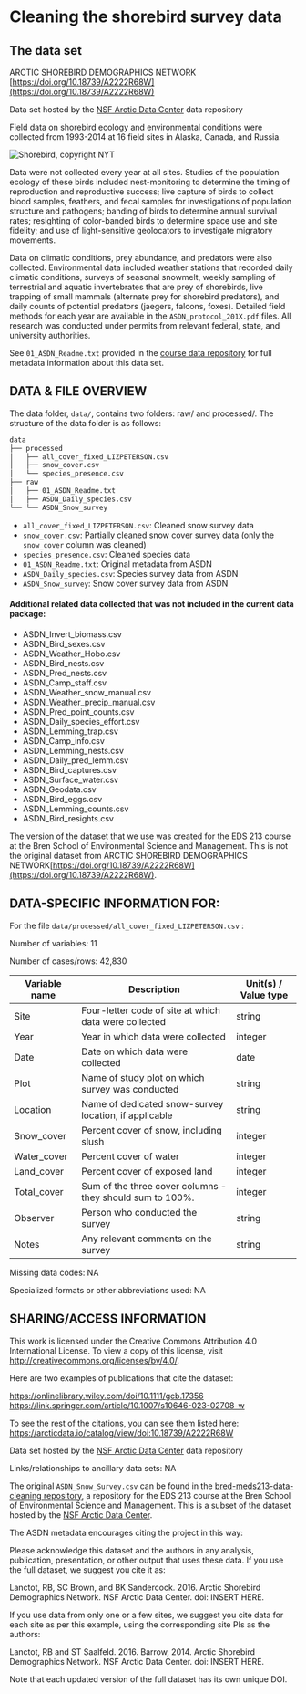 # Cleaning the shorebird survey data 


## The data set

ARCTIC SHOREBIRD DEMOGRAPHICS NETWORK [https://doi.org/10.18739/A2222R68W](https://doi.org/10.18739/A2222R68W)

Data set hosted by the [NSF Arctic Data Center](https://arcticdata.io) data repository 

Field data on shorebird ecology and environmental conditions were collected from 1993-2014 at 16 field sites in Alaska, Canada, and Russia.

![Shorebird, copyright NYT](https://static01.nyt.com/images/2017/09/10/nyregion/10NATURE1/10NATURE1-superJumbo.jpg?quality=75&auto=webp)

Data were not collected every year at all sites. Studies of the population ecology of these birds included nest-monitoring to determine the timing of reproduction and reproductive success; live capture of birds to collect blood samples, feathers, and fecal samples for investigations of population structure and pathogens; banding of birds to determine annual survival rates; resighting of color-banded birds to determine space use and site fidelity; and use of light-sensitive geolocators to investigate migratory movements. 

Data on climatic conditions, prey abundance, and predators were also collected. Environmental data included weather stations that recorded daily climatic conditions, surveys of seasonal snowmelt, weekly sampling of terrestrial and aquatic invertebrates that are prey of shorebirds, live trapping of small mammals (alternate prey for shorebird predators), and daily counts of potential predators (jaegers, falcons, foxes). Detailed field methods for each year are available in the `ASDN_protocol_201X.pdf` files. All research was conducted under permits from relevant federal, state, and university authorities.

See `01_ASDN_Readme.txt` provided in the [course data repository](https://github.com/UCSB-Library-Research-Data-Services/bren-meds213-spring-2024-class-data) for full metadata information about this data set.

## DATA & FILE OVERVIEW

The data folder, `data/`, contains two folders: raw/ and processed/. The structure of the data folder is as follows:

```bash
data
├── processed
│   ├── all_cover_fixed_LIZPETERSON.csv
│   ├── snow_cover.csv
│   └── species_presence.csv
├── raw
│   ├── 01_ASDN_Readme.txt
│   ├── ASDN_Daily_species.csv
└── └── ASDN_Snow_survey
```
- `all_cover_fixed_LIZPETERSON.csv`: Cleaned snow survey data
- `snow_cover.csv`: Partially cleaned snow cover survey data (only the `snow_cover` column was cleaned)
- `species_presence.csv`: Cleaned species data
- `01_ASDN_Readme.txt`: Original metadata from ASDN
- `ASDN_Daily_species.csv`: Species survey data from ASDN
- `ASDN_Snow_survey`: Snow cover survey data from ASDN

#### Additional related data collected that was not included in the current data package:
- ASDN_Invert_biomass.csv
- ASDN_Bird_sexes.csv
- ASDN_Weather_Hobo.csv
- ASDN_Bird_nests.csv
- ASDN_Pred_nests.csv
- ASDN_Camp_staff.csv
- ASDN_Weather_snow_manual.csv
- ASDN_Weather_precip_manual.csv
- ASDN_Pred_point_counts.csv
- ASDN_Daily_species_effort.csv
- ASDN_Lemming_trap.csv
- ASDN_Camp_info.csv
- ASDN_Lemming_nests.csv
- ASDN_Daily_pred_lemm.csv
- ASDN_Bird_captures.csv
- ASDN_Surface_water.csv
- ASDN_Geodata.csv
- ASDN_Bird_eggs.csv
- ASDN_Lemming_counts.csv
- ASDN_Bird_resights.csv

The version of the dataset that we use was created for the EDS 213 course at the Bren School of Environmental Science and Management. This is not the original dataset from ARCTIC SHOREBIRD DEMOGRAPHICS NETWORK[https://doi.org/10.18739/A2222R68W](https://doi.org/10.18739/A2222R68W).

## DATA-SPECIFIC INFORMATION FOR:

For the file `data/processed/all_cover_fixed_LIZPETERSON.csv` : 

Number of variables: 11

Number of cases/rows: 42,830


| Variable name | Description                                                                                                                                                           | Unit(s) / Value type |
|---------------|------------------------------------------------------------|----------------------|
| Site          | Four-letter code of site at which data were collected                                                                                                                 | string               |
| Year          | Year in which data were collected                                                                                                                                     | integer              |
| Date          | Date on which data were collected                                                                                                                                     | date                 |
| Plot          | Name of study plot on which survey was conducted                                                                                                                      | string               |
| Location      | Name of dedicated snow-survey location, if applicable                                                                                                                 | string               |
| Snow_cover    | Percent cover of snow, including slush                                                                                                                                | integer              |
| Water_cover   | Percent cover of water                                                                                                                                                | integer              |
| Land_cover    | Percent cover of exposed land                                                                                                                                         | integer              |
| Total_cover   | Sum of the three cover columns - they should sum to 100%. | integer              |
| Observer      | Person who conducted the survey                                                                                                                                       | string               |
| Notes         | Any relevant comments on the survey                                                                                                                                   | string               |

Missing data codes: NA

Specialized formats or other abbreviations used: NA


## SHARING/ACCESS INFORMATION

This work is licensed under the Creative Commons Attribution 4.0 International License. To view a copy of this license, visit http://creativecommons.org/licenses/by/4.0/.

Here are two examples of publications that cite the dataset: 

https://onlinelibrary.wiley.com/doi/10.1111/gcb.17356
https://link.springer.com/article/10.1007/s10646-023-02708-w

To see the rest of the citations, you can see them listed here: 
https://arcticdata.io/catalog/view/doi:10.18739/A2222R68W

Data set hosted by the [NSF Arctic Data Center](https://arcticdata.io) data repository 

Links/relationships to ancillary data sets: NA

The original `ASDN_Snow_Survey.csv` can be found in the [bred-meds213-data-cleaning repository](https://github.com/UCSB-Library-Research-Data-Services/bren-meds213-data-cleaning/tree/main/data/raw), a repository for the EDS 213 course at the Bren School of Environmental Science and Management. This is a subset of the dataset hosted by the [NSF Arctic Data Center](https://arcticdata.io).

The ASDN metadata encourages citing the project in this way: 

Please acknowledge this dataset and the authors in any analysis, publication, presentation, or other output that uses these data. If you use the full dataset, we suggest you cite it as:

Lanctot, RB, SC Brown, and BK Sandercock. 2016. Arctic Shorebird Demographics Network. NSF Arctic Data Center. doi: INSERT HERE.

If you use data from only one or a few sites, we suggest you cite data for each site as per this example, using the corresponding site PIs as the authors:

Lanctot, RB and ST Saalfeld. 2016. Barrow, 2014. Arctic Shorebird Demographics Network. NSF Arctic Data Center. doi: INSERT HERE.

Note that each updated version of the full dataset has its own unique DOI.
